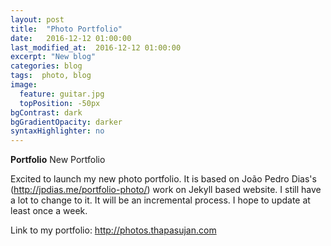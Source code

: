 ```yaml
---
layout: post
title:  "Photo Portfolio"
date:   2016-12-12 01:00:00
last_modified_at:  2016-12-12 01:00:00
excerpt: "New blog"
categories: blog
tags:  photo, blog
image:
  feature: guitar.jpg
  topPosition: -50px
bgContrast: dark
bgGradientOpacity: darker
syntaxHighlighter: no
---
```


**Portfolio** New Portfolio

<div class="img img--fullContainer img--14xLeading" style="background-image: url({{ site.baseurl_featured_img }}guitar.jpg);"></div>

Excited to launch my new photo portfolio. It is based on João Pedro Dias's (http://jpdias.me/portfolio-photo/) work on Jekyll based website. I still have a lot to change to it. It will be an incremental process. I hope to update at least once a week.

Link to my portfolio: http://photos.thapasujan.com
